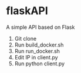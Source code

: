 # flaskAPI
A simple API based on Flask

1. Git clone
2. Run build_docker.sh
3. Run run_docker.sh
4. Edit IP in client.py
5. Run python client.py
